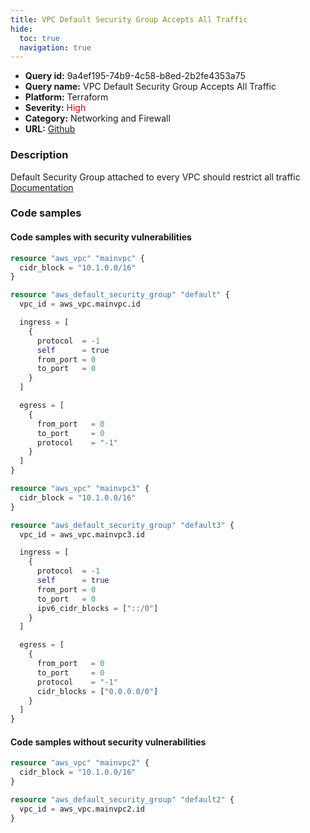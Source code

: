 ```yaml
---
title: VPC Default Security Group Accepts All Traffic
hide:
  toc: true
  navigation: true
---
```


<style>
  .highlight .hll {
    background-color: #ff171742;
  }
  .md-content {
    max-width: 1100px;
    margin: 0 auto;
  }
</style>

-   **Query id:** 9a4ef195-74b9-4c58-b8ed-2b2fe4353a75
-   **Query name:** VPC Default Security Group Accepts All Traffic
-   **Platform:** Terraform
-   **Severity:** <span style="color:#C00">High</span>
-   **Category:** Networking and Firewall
-   **URL:** [Github](https://github.com/Checkmarx/kics/tree/master/assets/queries/terraform/aws/vpc_default_security_group_accepts_all_traffic)

### Description
Default Security Group attached to every VPC should restrict all traffic<br>
[Documentation](https://registry.terraform.io/providers/hashicorp/aws/latest/docs/resources/default_security_group)

### Code samples
#### Code samples with security vulnerabilities
```tf title="Postitive test num. 1 - tf file" hl_lines="8 17"
resource "aws_vpc" "mainvpc" {
  cidr_block = "10.1.0.0/16"
}

resource "aws_default_security_group" "default" {
  vpc_id = aws_vpc.mainvpc.id

  ingress = [
    {
      protocol  = -1
      self      = true
      from_port = 0
      to_port   = 0
    }
  ]

  egress = [
    {
      from_port   = 0
      to_port     = 0
      protocol    = "-1"
    }
  ]
}

```
```tf title="Postitive test num. 2 - tf file" hl_lines="8 18 14 23"
resource "aws_vpc" "mainvpc3" {
  cidr_block = "10.1.0.0/16"
}

resource "aws_default_security_group" "default3" {
  vpc_id = aws_vpc.mainvpc3.id

  ingress = [
    {
      protocol  = -1
      self      = true
      from_port = 0
      to_port   = 0
      ipv6_cidr_blocks = ["::/0"]
    }
  ]

  egress = [
    {
      from_port   = 0
      to_port     = 0
      protocol    = "-1"
      cidr_blocks = ["0.0.0.0/0"]
    }
  ]
}

```


#### Code samples without security vulnerabilities
```tf title="Negative test num. 1 - tf file"
resource "aws_vpc" "mainvpc2" {
  cidr_block = "10.1.0.0/16"
}

resource "aws_default_security_group" "default2" {
  vpc_id = aws_vpc.mainvpc2.id
}

```
